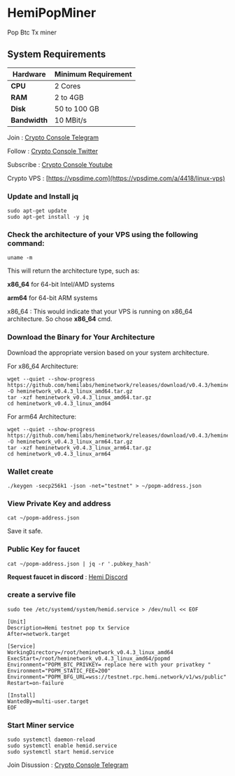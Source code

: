 # HemiPopMiner
Pop Btc Tx miner

## System Requirements

| **Hardware** | **Minimum Requirement** |
|--------------|-------------------------|
| **CPU**      | 2 Cores                 |
| **RAM**      | 2 to 4GB                |
| **Disk**     | 50 to 100 GB            |
| **Bandwidth**| 10 MBit/s               |

Join : [Crypto Console Telegram](https://t.me/cryptoconsol)

Follow : [Crypto Console Twitter](https://www.x.com/cryptoconsol)

Subscribe : [Crypto Console Youtube](https://www.youtube.com/@cryptoconsole)

Crypto VPS : [https://vpsdime.com](https://vpsdime.com/a/4418/linux-vps)

### Update and Install jq
```
sudo apt-get update
sudo apt-get install -y jq
```

### Check the architecture of your VPS using the following command:
```
uname -m
```
This will return the architecture type, such as:

**x86_64** for 64-bit Intel/AMD systems

**arm64** for 64-bit ARM systems


x86_64 : This would indicate that your VPS is running on x86_64 architecture. So chose **x86_64** cmd.

### Download the Binary for Your Architecture
Download the appropriate version based on your system architecture.

For x86_64 Architecture:

```
wget --quiet --show-progress https://github.com/hemilabs/heminetwork/releases/download/v0.4.3/heminetwork_v0.4.3_linux_amd64.tar.gz -O heminetwork_v0.4.3_linux_amd64.tar.gz
tar -xzf heminetwork_v0.4.3_linux_amd64.tar.gz
cd heminetwork_v0.4.3_linux_amd64
```
For arm64 Architecture:

```
wget --quiet --show-progress https://github.com/hemilabs/heminetwork/releases/download/v0.4.3/heminetwork_v0.4.3_linux_arm64.tar.gz -O heminetwork_v0.4.3_linux_arm64.tar.gz
tar -xzf heminetwork_v0.4.3_linux_arm64.tar.gz
cd heminetwork_v0.4.3_linux_arm64
```

### Wallet create
```
./keygen -secp256k1 -json -net="testnet" > ~/popm-address.json
```
### View Private Key and address
```
cat ~/popm-address.json
```

Save it safe.

### Public Key for faucet
```
cat ~/popm-address.json | jq -r '.pubkey_hash'
```

**Request faucet in discord** : [Hemi Discord](https://discord.gg/hemixyz)

### create a servive file
```
sudo tee /etc/systemd/system/hemid.service > /dev/null << EOF

[Unit]
Description=Hemi testnet pop tx Service
After=network.target

[Service]
WorkingDirectory=/root/heminetwork_v0.4.3_linux_amd64
ExecStart=/root/heminetwork_v0.4.3_linux_amd64/popmd
Environment="POPM_BTC_PRIVKEY= replace here with your privatkey "
Environment="POPM_STATIC_FEE=200"
Environment="POPM_BFG_URL=wss://testnet.rpc.hemi.network/v1/ws/public"
Restart=on-failure

[Install]
WantedBy=multi-user.target
EOF
```
### Start Miner service
```
sudo systemctl daemon-reload
sudo systemctl enable hemid.service
sudo systemctl start hemid.service
```

Join Disussion : [Crypto Console Telegram](https://t.me/cryptoconsol)

